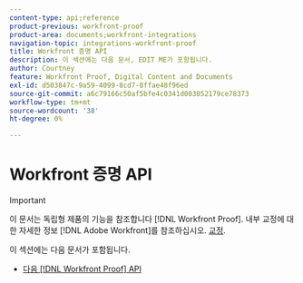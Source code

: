 ```yaml
---
content-type: api;reference
product-previous: workfront-proof
product-area: documents;workfront-integrations
navigation-topic: integrations-workfront-proof
title: Workfront 증명 API
description: 이 섹션에는 다음 문서, EDIT ME가 포함됩니다.
author: Courtney
feature: Workfront Proof, Digital Content and Documents
exl-id: d503847c-9a59-4099-8cd7-8ffae48f96ed
source-git-commit: a6c79166c50af5bfe4c0341d003052179ce78373
workflow-type: tm+mt
source-wordcount: '38'
ht-degree: 0%

---
```


# Workfront 증명 API

>[!IMPORTANT]
>
>이 문서는 독립형 제품의 기능을 참조합니다 [!DNL Workfront Proof]. 내부 교정에 대한 자세한 정보 [!DNL Adobe Workfront]를 참조하십시오. [교정](../../../review-and-approve-work/proofing/proofing.md).

이 섹션에는 다음 문서가 포함됩니다.

* [다음 [!DNL Workfront Proof] API](../../../workfront-proof/wp-integrations/api/workfront-proof-api.md)
